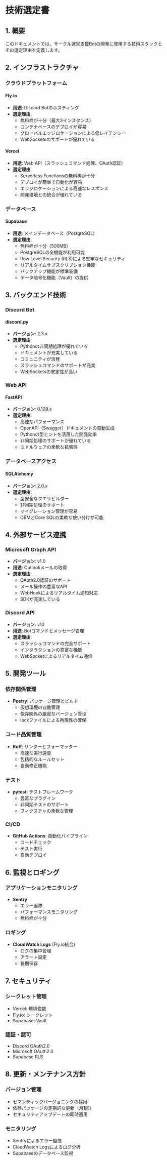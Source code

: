 # 技術選定書

## 1. 概要

このドキュメントでは、サークル運営支援Botの開発に使用する技術スタックとその選定理由を定義します。

## 2. インフラストラクチャ

### クラウドプラットフォーム

#### Fly.io
- **用途**: Discord Botのホスティング
- **選定理由**:
  - 無料枠が十分（最大3インスタンス）
  - コンテナベースのデプロイが容易
  - グローバルエッジロケーションによる低レイテンシー
  - WebSocketsのサポートが優れている

#### Vercel
- **用途**: Web API（スラッシュコマンド処理、OAuth認証）
- **選定理由**:
  - Serverless Functionsの無料枠が十分
  - デプロイが簡単で自動化が容易
  - エッジロケーションによる高速なレスポンス
  - 開発環境との統合が優れている

### データベース

#### Supabase
- **用途**: メインデータベース（PostgreSQL）
- **選定理由**:
  - 無料枠が十分（500MB）
  - PostgreSQLの全機能が利用可能
  - Row Level Security (RLS)による堅牢なセキュリティ
  - リアルタイムサブスクリプション機能
  - バックアップ機能が標準装備
  - データ暗号化機能（Vault）の提供

## 3. バックエンド技術

### Discord Bot

#### discord.py
- **バージョン**: 2.3.x
- **選定理由**:
  - Pythonの非同期処理が優れている
  - ドキュメントが充実している
  - コミュニティが活発
  - スラッシュコマンドのサポートが充実
  - WebSocketsの安定性が高い

### Web API

#### FastAPI
- **バージョン**: 0.109.x
- **選定理由**:
  - 高速なパフォーマンス
  - OpenAPI（Swagger）ドキュメントの自動生成
  - Pythonの型ヒントを活用した開発効率
  - 非同期処理のサポートが優れている
  - ミドルウェアの柔軟な拡張性

### データベースアクセス

#### SQLAlchemy
- **バージョン**: 2.0.x
- **選定理由**:
  - 型安全なクエリビルダー
  - 非同期処理のサポート
  - マイグレーション管理が容易
  - ORMとCore SQLの柔軟な使い分けが可能

## 4. 外部サービス連携

### Microsoft Graph API
- **バージョン**: v1.0
- **用途**: Outlookメールの取得
- **選定理由**:
  - OAuth2.0認証のサポート
  - メール操作の豊富なAPI
  - WebHookによるリアルタイム通知対応
  - SDKが充実している

### Discord API
- **バージョン**: v10
- **用途**: Botコマンドとメッセージ管理
- **選定理由**:
  - スラッシュコマンドの完全サポート
  - インタラクションの豊富な機能
  - WebSocketによるリアルタイム通信

## 5. 開発ツール

### 依存関係管理
- **Poetry**: パッケージ管理とビルド
  - 仮想環境の自動管理
  - 依存関係の厳密なバージョン管理
  - lockファイルによる再現性の確保

### コード品質管理
- **Ruff**: リンターとフォーマッター
  - 高速な実行速度
  - 包括的なルールセット
  - 自動修正機能

### テスト
- **pytest**: テストフレームワーク
  - 豊富なプラグイン
  - 非同期テストのサポート
  - フィクスチャの柔軟な管理

### CI/CD
- **GitHub Actions**: 自動化パイプライン
  - コードチェック
  - テスト実行
  - 自動デプロイ

## 6. 監視とロギング

### アプリケーションモニタリング
- **Sentry**
  - エラー追跡
  - パフォーマンスモニタリング
  - 無料枠が十分

### ロギング
- **CloudWatch Logs** (Fly.io統合)
  - ログの集中管理
  - アラート設定
  - 長期保存

## 7. セキュリティ

### シークレット管理
- Vercel: 環境変数
- Fly.io: シークレット
- Supabase: Vault

### 認証・認可
- Discord OAuth2.0
- Microsoft OAuth2.0
- Supabase RLS

## 8. 更新・メンテナンス方針

### バージョン管理
- セマンティックバージョニングの採用
- 依存パッケージの定期的な更新（月1回）
- セキュリティアップデートの即時適用

### モニタリング
- Sentryによるエラー監視
- CloudWatch Logsによるログ分析
- Supabaseのデータベース監視 